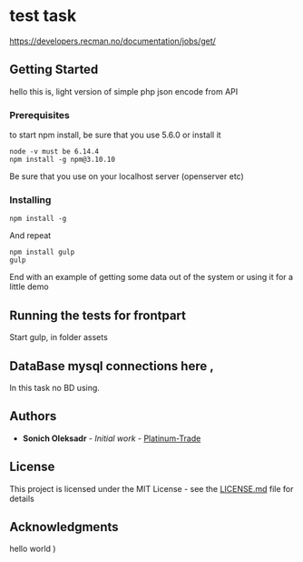 # test task 

https://developers.recman.no/documentation/jobs/get/ 

## Getting Started

hello this is, light version of simple php json encode from API

### Prerequisites

to start npm install, be sure that you use 5.6.0   or install it  
```
node -v must be 6.14.4
npm install -g npm@3.10.10
```

Be sure that you use on your localhost server (openserver etc) 

### Installing

```
npm install -g 
```

And repeat

```
npm install gulp
gulp
```

End with an example of getting some data out of the system or using it for a little demo

## Running the tests for frontpart

Start gulp, in folder assets 


## DataBase mysql connections here  ,

In this task no BD using.


## Authors

* **Sonich Oleksadr** - *Initial work* - [Platinum-Trade](https://github.com/tbunitrade)



## License

This project is licensed under the MIT License - see the [LICENSE.md](LICENSE.md) file for details

## Acknowledgments

hello world )


